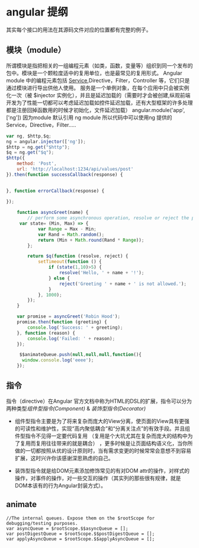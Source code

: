 # angular 提纲
其实每个接口的用法在其源码文件对应的位置都有完整的例子。
## 模块（module）

所谓模块是指把相关的一组编程元素（如类，函数，变量等）组织到同一个发布的包中。模块是一个颗粒度适中的复用单位，也是最常见的复用形式。
Angular module 中的编程元素包括 [Service](https://segmentfault.com/a/1190000003096933),Directive，Filter，Controller 等，它们只是通过模块进行导出供他人使用。
服务是一个单例对象，在每个应用中只会被实例化一次（被 $injector 实例化），并且是延迟加载的（需要时才会被创建,纵观前端开发为了性能一切都可以考虑延迟加载如控件延迟加载，还有大型框架的许多处理都是注册回掉函数用的时候才初始化，文件延迟加载）
angular.module('app', ['ng']) 因为module 默认引用 ng module 所以代码中可以使用ng 提供的 Service，Directive，Filter.....
```javascript
var ng, $http,$q;
ng = angular.injector(['ng']);
$http = ng.get("$http");
$q = ng.get("$q");
$http({
    method: 'Post',
    url: 'http://localhost:1234/api/values/post'
}).then(function successCallback(response) {
   

}, function errorCallback(response) {
   
});

    function asyncGreet(name) {
        // perform some asynchronous operation, resolve or reject the promise when appropriate.
     var state= (Min, Max) => {
            var Range = Max - Min;
            var Rand = Math.random();
            return (Min + Math.round(Rand * Range));
        };

        return $q(function (resolve, reject) {
            setTimeout(function () {
                if (state(1,10)>5) {
                    resolve('Hello, ' + name + '!');
                } else {
                    reject('Greeting ' + name + ' is not allowed.');
                }
            }, 1000);
        });
    }

    var promise = asyncGreet('Robin Hood');
    promise.then(function (greeting) {
        console.log('Success: ' + greeting);
    }, function (reason) {
        console.log('Failed: ' + reason);
    });

     $$animateQueue.push(null,null,null,function(){
      window.console.log('eeee');
    });
```
## 指令

指令（directive）在Angular 官方文档中称为HTML的DSL的扩展，指令可以分为两种类型*组件型指令(Component)* & *装饰型指令(Decorator)*
- 组件型指令主要是为了将来复杂而庞大的View分离，使页面的View具有更强的可读性和维护性，实现“高内聚低耦合”和“分离关注点”的有效手段。并且组件型指令不见得一定要代码复用
（复用是个大坑尤其在复杂而庞大的结构中为了复用而复用往往带来的就是耦合）
，更多时候是让页面结构语义化，当你所做的一切都按照从优的设计原则时，当有需求变更的时候常常会意想不到容易扩展，这时兴许你该感谢深思熟虑的自己。

- 装饰型指令就是给DOM元素添加修饰常见的有对DOM attr的操作，对样式的操作，对事件的操作，对一些交互的操作（其实列的那些很有规律，就是DOM本该有的行为Angular封装方式）。
## animate 

    //The internal queues. Expose them on the $rootScope for debugging/testing purposes.
    var asyncQueue = $rootScope.$$asyncQueue = [];
    var postDigestQueue = $rootScope.$$postDigestQueue = [];
    var applyAsyncQueue = $rootScope.$$applyAsyncQueue = [];